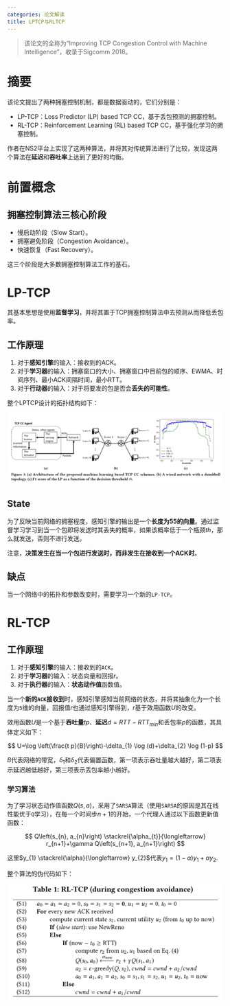 ```yaml
---
categories: 论文解读
title: LPTCP与RLTCP
---
```


> 该论文的全称为“Improving TCP Congestion Control with Machine Intelligence”，收录于Sigcomm 2018。

# 摘要

该论文提出了两种拥塞控制机制，都是数据驱动的，它们分别是：

- LP-TCP：Loss Predictor (LP) based TCP CC，基于丢包预测的拥塞控制。
- RL-TCP：Reinforcement Learning (RL) based TCP CC，基于强化学习的拥塞控制。

作者在NS2平台上实现了这两种算法，并将其对传统算法进行了比较，发现这两个算法在**延迟**和**吞吐率**上达到了更好的均衡。

# 前置概念

## 拥塞控制算法三核心阶段

- 慢启动阶段（Slow Start）。
- 拥塞避免阶段（Congestion Avoidance）。
- 快速恢复（Fast Recovery）。

这三个阶段是大多数拥塞控制算法工作的基石。

# LP-TCP

其基本思想是使用**监督学习**，并将其置于TCP拥塞控制算法中去预测从而降低丢包率。

## 工作原理

1. 对于**感知引擎**的输入：接收到的ACK。
2. 对于**学习器**的输入：拥塞窗口的大小、拥塞窗口中目前包的顺序、EWMA、时间序列、最小ACK间隔时间，最小RTT。
3. 对于**行动器**的输入：对于将要发的包是否会**丢失的可能性**。

整个LPTCP设计的拓扑结构如下：

![LPTCP拓扑结构](../../img/LPTCP.png)

## State

为了反映当前网络的拥塞程度，感知引擎的输出是一个**长度为55的向量**。通过监督学习学习到当一个包即将发送时其丢失的概率，如果该概率低于一个瓶颈$th$，那么就发送，否则不进行发送。

注意，**决策发生在当一个包进行发送时，而非发生在接收到一个ACK时**。

## 缺点

当一个网络中的拓扑和参数改变时，需要学习一个新的`LP-TCP`。

# RL-TCP

## 工作原理

1. 对于**感知引擎**的输入：接收到的`ACK`。
2. 对于**学习器**的输入：状态向量和回报$r$。
3. 对于**执行器**的输入：**状态动作值**函数值。

当一个**新的`ACK`接收到**时，感知引擎感知当前网络的状态，并将其抽象化为一个长度为`5`维的向量，回报值$r$也通过感知引擎得到，$r$基于效用函数$U​$的改变。

效用函数$U$是一个基于**吞吐量**$tp$、**延迟**$d=RTT-RTT_{min}$和丢包率$p$的函数，其具体定义如下：


$$
U=\log \left(\frac{t p}{B}\right)-\delta_{1} \log (d)+\delta_{2} \log (1-p)
$$


$B$代表网络的带宽，$\delta_{1}$和$\delta_{2}​$代表偏置函数，第一项表示吞吐量越大越好，第二项表示延迟越低越好，第三项表示丢包率越小越好。

### 学习算法

为了学习状态动作值函数$Q(s,a)$，采用了`SARSA`算法（使用`SARSA`的原因是其在线性能优于`Q`学习），在每一个时间步$n+1$的开始，一个代理人通过以下函数更新值函数：


$$
Q\left(s_{n}, a_{n}\right) \stackrel{\alpha_{t}}{\longleftarrow} r_{n+1}+\gamma Q\left(s_{n+1}, a_{n+1}\right)
$$


这里$y_{1} \stackrel{\alpha}{\longleftarrow} y_{2}$代表$y_{1}=(1-\alpha) y_{1}+\alpha y_{2}$.

整个算法的伪代码如下：

![](../../img/RLTCP.png)

